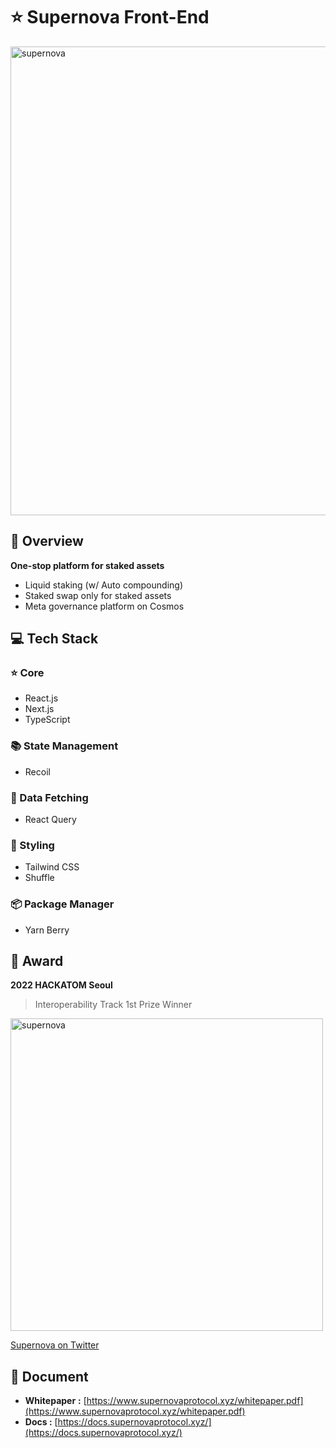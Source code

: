 # ⭐️ Supernova Front-End
<img width="750" alt="supernova" src="https://user-images.githubusercontent.com/107841492/225522735-ffce7a88-4296-4202-9582-7ca3de5625ec.png">

## 🔭 Overview
**One-stop platform for staked assets**
- Liquid staking (w/ Auto compounding)
- Staked swap only for staked assets
- Meta governance platform on Cosmos

## 💻 Tech Stack
### ⭐️ Core
- React.js
- Next.js
- TypeScript

### 📚 State Management
- Recoil

### 🚀 Data Fetching
- React Query

### 🎨 Styling
- Tailwind CSS
- Shuffle

### 📦 Package Manager
- Yarn Berry

## 🏅 Award
**2022 HACKATOM Seoul**
> Interoperability Track 1st Prize Winner
>
<img width="500" alt="supernova" src="https://user-images.githubusercontent.com/107841492/225523519-873fba57-23de-47da-88ea-8a20f4bbd816.jpeg">

[Supernova on Twitter](https://twitter.com/Supernovazone/status/1553999306155143168)

## 📃 Document
- **Whitepaper** **:**  [https://www.supernovaprotocol.xyz/whitepaper.pdf](https://www.supernovaprotocol.xyz/whitepaper.pdf)
- **Docs :** [https://docs.supernovaprotocol.xyz/](https://docs.supernovaprotocol.xyz/)
